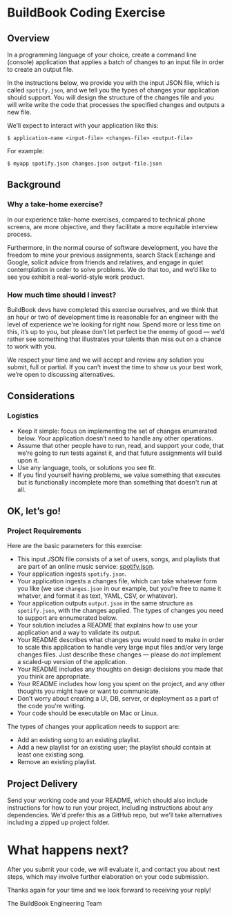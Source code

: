 # BuildBook Coding Exercise

## Overview
In a programming language of your choice, create a command line (console) application that applies a batch of changes to an input file in order to create an output file.

In the instructions below, we provide you with the input JSON file, which is called `spotify.json`, and we tell you the types of changes your application should support. You will design the structure of the changes file and you will write write the code that processes the specified changes and outputs a new file.

We’ll expect to interact with your application like this:

`$ application-name <input-file> <changes-file> <output-file>`

For example:

`$ myapp spotify.json changes.json output-file.json`

## Background
### Why a take-home exercise?
In our experience take-home exercises, compared to technical phone screens, are more objective, and they facilitate a more equitable interview process.

Furthermore, in the normal course of software development, you have the freedom to mine your previous assignments, search Stack Exchange and Google, solicit advice from friends and relatives, and engage in quiet contemplation in order to solve problems. We do that too, and we’d like to see you exhibit a real-world-style work product.

### How much time should I invest?
BuildBook devs have completed this exercise ourselves, and we think that an hour or two of development time is reasonable for an engineer with the level of experience we're looking for right now. Spend more or less time on this, it’s up to you, but please don’t let perfect be the enemy of good — we’d rather see something that illustrates your talents than miss out on a chance to work with you.

We respect your time and we will accept and review any solution you submit, full or partial. If you can’t invest the time to show us your best work, we’re open to discussing alternatives.

## Considerations
### Logistics

 * Keep it simple: focus on implementing the set of changes enumerated below. Your application doesn’t need to handle any other operations.
 * Assume that other people have to run, read, and support your code, that we’re going to run tests against it, and that future assignments will build upon it.
 * Use any language, tools, or solutions you see fit.
 * If you find yourself having problems, we value something that executes but is functionally incomplete more than something that doesn't run at all.

## OK, let’s go!
### Project Requirements
Here are the basic parameters for this exercise:

 * This input JSON file consists of a set of users, songs, and playlists that are part of an online music service: [spotify.json](https://gist.githubusercontent.com/vitchell/fe0b1cb51e158058fb1b9d827584d01f/raw/f00f4d94d9d87b0d928bb3766a2667fb502d7407/spotify.json).
 * Your application ingests `spotify.json`.
 * Your application ingests a changes file, which can take whatever form you like (we use `changes.json` in our example, but you’re free to name it whatver, and format it as text, YAML, CSV, or whatever).
 * Your application outputs `output.json` in the same structure as `spotify.json`, with the changes applied. The types of changes you need to support are ennumerated below.
 * Your solution includes a README that explains how to use your application and a way to validate its output.
 * Your README describes what changes you would need to make in order to scale this application to handle very large input files and/or very large changes files. Just describe these changes — please do *not* implement a scaled-up version of the application.
 * Your README includes any thoughts on design decisions you made that you think are appropriate.
 * Your README includes how long you spent on the project, and any other thoughts you might have or want to communicate.
 * Don’t worry about creating a UI, DB, server, or deployment as a part of the code you're writing.
 * Your code should be executable on Mac or Linux.
 
 The types of changes your application needs to support are:

 * Add an existing song to an existing playlist.
 * Add a new playlist for an existing user; the playlist should contain at least one existing song.
 * Remove an existing playlist.

## Project Delivery
Send your working code and your README, which should also include instructions for how to run your project, including instructions about any dependencies.  We'd prefer this as a GitHub repo, but we'll take alternatives including a zipped up project folder. 

# What happens next?
After you submit your code, we will evaluate it, and contact you about next steps, which may involve further elaboration on your code submission.

Thanks again for your time and we look forward to receiving your reply!

The BuildBook Engineering Team
